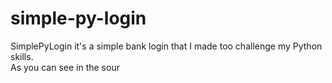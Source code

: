 # simple-py-login
SimplePyLogin it's a simple bank login that I made too challenge my Python skills. <br>
As you can see in the sour
